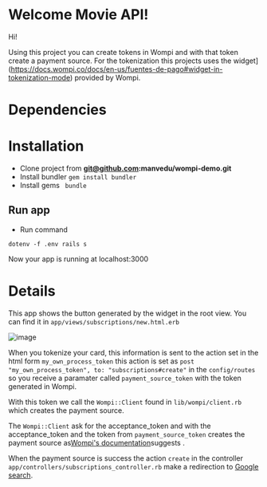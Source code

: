 # Welcome Movie API!

Hi! 

Using this project you can create tokens in Wompi and with that token create a payment source. 
For the tokenization this projects uses the widget](https://docs.wompi.co/docs/en-us/fuentes-de-pago#widget-in-tokenization-mode) provided by Wompi.

# Dependencies


# Installation
- Clone project from **git@github.com:manvedu/wompi-demo.git**
- Install bundler `gem install bundler`
- Install gems ` bundle`


## Run app

- Run command
```
dotenv -f .env rails s
```

Now your app is running at localhost:3000

# Details
This app shows the button generated by the widget in the root view. You can find it in `app/views/subscriptions/new.html.erb`

![image](https://user-images.githubusercontent.com/11188064/143105675-0de197a5-055f-4fe2-87f6-6ed850398679.png)


When you tokenize your card, this information is sent to the action set in the html form `my_own_process_token`
this action is set as `post "my_own_process_token", to: "subscriptions#create"` in the `config/routes` so you receive a paramater called `payment_source_token` with the token generated in Wompi.

With this token we call the `Wompi::Client` found in `lib/wompi/client.rb` which creates the payment source.

The `Wompi::Client` ask for the acceptance_token and with the acceptance_token and the token from `payment_source_token` creates the payment source as[Wompi's documentation](https://docs.wompi.co/docs/en-us/fuentes-de-pago)suggests .

When the payment source is success the action `create` in the  controller `app/controllers/subscriptions_controller.rb` make a redirection to 
[Google search](https://google.com).

